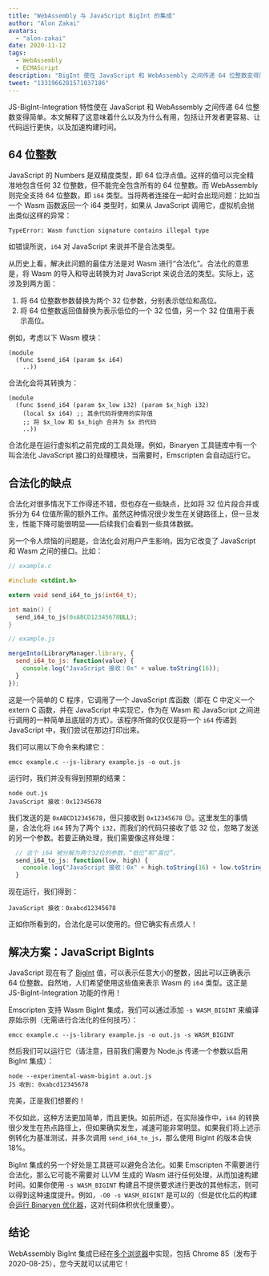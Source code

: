 ```yaml
---
title: "WebAssembly 与 JavaScript BigInt 的集成"
author: "Alon Zakai"
avatars: 
  - "alon-zakai"
date: 2020-11-12
tags: 
  - WebAssembly
  - ECMAScript
description: "BigInt 使在 JavaScript 和 WebAssembly 之间传递 64 位整数变得简单。本文解释了这意味着什么以及为什么有用，包括让开发者更容易、让代码运行更快，以及加速构建时间。"
tweet: "1331966281571037186"
---
```

JS-BigInt-Integration 特性使在 JavaScript 和 WebAssembly 之间传递 64 位整数变得简单。本文解释了这意味着什么以及为什么有用，包括让开发者更容易、让代码运行更快，以及加速构建时间。

<!--truncate-->
## 64 位整数

JavaScript 的 Numbers 是双精度类型，即 64 位浮点值。这样的值可以完全精准地包含任何 32 位整数，但不能完全包含所有的 64 位整数。而 WebAssembly 则完全支持 64 位整数，即 `i64` 类型。当将两者连接在一起时会出现问题：比如当一个 Wasm 函数返回一个 i64 类型时，如果从 JavaScript 调用它，虚拟机会抛出类似这样的异常：

```
TypeError: Wasm function signature contains illegal type
```

如错误所说，`i64` 对 JavaScript 来说并不是合法类型。

从历史上看，解决此问题的最佳方法是对 Wasm 进行“合法化”。合法化的意思是，将 Wasm 的导入和导出转换为对 JavaScript 来说合法的类型。实际上，这涉及到两方面：

1. 将 64 位整数参数替换为两个 32 位参数，分别表示低位和高位。
2. 将 64 位整数返回值替换为表示低位的一个 32 位值，另一个 32 位值用于表示高位。

例如，考虑以下 Wasm 模块：

```wasm
(module
  (func $send_i64 (param $x i64)
    ..))
```

合法化会将其转换为：

```wasm
(module
  (func $send_i64 (param $x_low i32) (param $x_high i32)
    (local $x i64) ;; 其余代码将使用的实际值
    ;; 将 $x_low 和 $x_high 合并为 $x 的代码
    ..))
```

合法化是在运行虚拟机之前完成的工具处理。例如，Binaryen 工具链库中有一个叫合法化 JavaScript 接口的处理模块，当需要时，Emscripten 会自动运行它。

## 合法化的缺点

合法化对很多情况下工作得还不错，但也存在一些缺点，比如将 32 位片段合并或拆分为 64 位值所需的额外工作。虽然这种情况很少发生在关键路径上，但一旦发生，性能下降可能很明显——后续我们会看到一些具体数据。

另一个令人烦恼的问题是，合法化会对用户产生影响，因为它改变了 JavaScript 和 Wasm 之间的接口。比如：

```c
// example.c

#include <stdint.h>

extern void send_i64_to_js(int64_t);

int main() {
  send_i64_to_js(0xABCD12345678ULL);
}
```

```javascript
// example.js

mergeInto(LibraryManager.library, {
  send_i64_to_js: function(value) {
    console.log("JavaScript 接收：0x" + value.toString(16));
  }
});
```

这是一个简单的 C 程序，它调用了一个 JavaScript 库函数（即在 C 中定义一个 extern C 函数，并在 JavaScript 中实现它，作为在 Wasm 和 JavaScript 之间进行调用的一种简单且底层的方式）。该程序所做的仅仅是将一个 `i64` 传递到 JavaScript 中，我们尝试在那边打印出来。

我们可以用以下命令来构建它：

```
emcc example.c --js-library example.js -o out.js
```

运行时，我们并没有得到预期的结果：

```
node out.js
JavaScript 接收：0x12345678
```

我们发送的是 `0xABCD12345678`，但只接收到 `0x12345678` 😔。这里发生的事情是，合法化将 `i64` 转为了两个 `i32`，而我们的代码只接收了低 32 位，忽略了发送的另一个参数。若要正确处理，我们需要像这样处理：

```javascript
  // 这个 i64 被分解为两个32位的参数，“低位”和“高位”。
  send_i64_to_js: function(low, high) {
    console.log("JavaScript 接收：0x" + high.toString(16) + low.toString(16));
  }
```

现在运行，我们得到：

```
JavaScript 接收：0xabcd12345678
```

正如你所看到的，合法化是可以使用的。但它确实有点烦人！

## 解决方案：JavaScript BigInts

JavaScript 现在有了 [BigInt](/features/bigint) 值，可以表示任意大小的整数，因此可以正确表示 64 位整数。自然地，人们希望使用这些值来表示 Wasm 的 `i64` 类型。这正是 JS-BigInt-Integration 功能的作用！

Emscripten 支持 Wasm BigInt 集成，我们可以通过添加 `-s WASM_BIGINT` 来编译原始示例（无需进行合法化的任何技巧）：

```
emcc example.c --js-library example.js -o out.js -s WASM_BIGINT
```

然后我们可以运行它（请注意，目前我们需要为 Node.js 传递一个参数以启用 BigInt 集成）：

```
node --experimental-wasm-bigint a.out.js
JS 收到: 0xabcd12345678
```

完美，正是我们想要的！

不仅如此，这种方法更加简单，而且更快。如前所述，在实际操作中，`i64` 的转换很少发生在热点路径上，但如果确实发生，减速可能非常明显。如果我们将上述示例转化为基准测试，并多次调用 `send_i64_to_js`，那么使用 BigInt 的版本会快 18%。

BigInt 集成的另一个好处是工具链可以避免合法化。如果 Emscripten 不需要进行合法化，那么它可能不需要对 LLVM 生成的 Wasm 进行任何处理，从而加速构建时间。如果你使用 `-s WASM_BIGINT` 构建且不提供要求进行更改的其他标志，则可以得到这种速度提升。例如，`-O0 -s WASM_BIGINT` 是可以的（但是优化后的构建会[运行 Binaryen 优化器](https://emscripten.org/docs/optimizing/Optimizing-Code.html#link-times)，这对代码体积优化很重要）。

## 结论

WebAssembly BigInt 集成已经在[多个浏览器](https://webassembly.org/roadmap/)中实现，包括 Chrome 85（发布于 2020-08-25），您今天就可以试用它！
